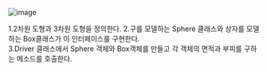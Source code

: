 ![image](https://user-images.githubusercontent.com/64565005/196014153-3ac67bc5-bbd0-4cf5-81b3-c335ae4bb704.png)

1.2차원 도형과 3차원 도형을 정의한다. 
2.구를 모델하는 Sphere 클래스와 상자를 모델하는 Box클래스가 이 인터페이스를 구현한다.  
3.Driver 클래스에서 Sphere 객체와 Box객체를 만들고 각 객체의 면적과 부피를 구하는 메소드를 호출한다.  
